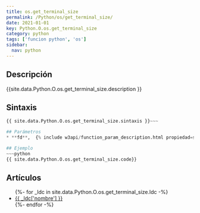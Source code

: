 ```yaml
---
title: os.get_terminal_size
permalink: /Python/os/get_terminal_size/
date: 2021-01-01
key: Python.O.os.get_terminal_size
category: python
tags: ['funcion python', 'os']
sidebar: 
  nav: python
---
```


## Descripción
{{site.data.Python.O.os.get_terminal_size.description }}

## Sintaxis
~~~python
{{ site.data.Python.O.os.get_terminal_size.sintaxis }}~~~

## Parámetros
* **fd**,  {% include w3api/function_param_description.html propiedad=site.data.Python.O.os.get_terminal_size valor="fd" %}

## Ejemplo
~~~python
{{ site.data.Python.O.os.get_terminal_size.code}}
~~~

## Artículos
<ul>
{%- for _ldc in site.data.Python.O.os.get_terminal_size.ldc -%}
   <li>
       <a href="{{_ldc['url'] }}">{{ _ldc['nombre'] }}</a>
   </li>
{%- endfor -%}
</ul>
